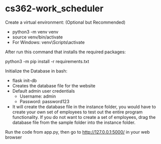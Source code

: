 # cs362-work_scheduler

Create a virtual environment: (Optional but Recommended)

- python3 -m venv venv
- source venv/bin/activate
- For Windows: venv\Scripts\activate

After run this command that installs the required packages:

python3 -m pip install -r requirements.txt

Initialize the Database in bash:
- flask init-db
- Creates the database file for the website
- Default admin user credentials
    - Username: admin
    - Password: password123
- It will create the database file in the instance folder, you would have to create your own set of employees to test out the entire program functionality. If you do not want to create a set of employees, drag the database file from the sample folder into the instance folder.

Run the code from app.py, then go to http://127.0.0.1:5000/ in your web browser
